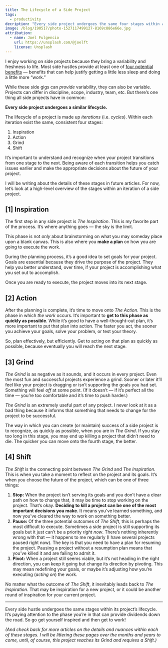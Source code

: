 ```yaml
---
title: The Lifecycle of a Side Project
tags:
  - productivity
decription: "Every side project undergoes the same four stages within an iteration of its lifecycle. Read a high-level overview of each stage before diving in deeper for more information."
image: /blog/190517/photo-1527117499127-8169c886e66e.jpg
attribution:
  - name: Joel Fulgencio
    url: https://unsplash.com/@joelft
    license: Unsplash
---
```


I enjoy working on side projects because they bring a variability and freshness to life. Most side hustles provide at least one of [four potential benefits](/blog/4-reasons-to-work-on-side-projects) — benefits that can help justify getting a little less sleep and doing a little more “work.”

While these side gigs can _provide_ variability, they can also _be_ variable. Projects can differ in discipline, scope, industry, team, etc. But there’s one thing all side projects have in common:

**Every side project undergoes a similar lifecycle.**

The lifecycle of a project is made up _iterations_ (i.e. _cycles_). Within each iteration exist the same, consistent four stages:

1. Inspiration
2. Action
3. Grind
4. Shift

It’s important to understand and recognize when your project transitions from one stage to the next. Being aware of each transition helps you catch issues earlier and make the appropriate decisions about the future of your project.

I will be writing about the details of these stages in future articles. For now, let’s look at a high-level overview of the stages within an iteration of a side project.

## [1] Inspiration

The first step in any side project is _The Inspiration_. This is my favorite part of the process. It’s where anything goes — the sky is the limit.

This phase is not _only_ about brainstorming on what you may someday place upon a blank canvas. This is also where you **make a plan** on how you are going to execute the work.

During the planning process, it’s a good idea to set goals for your project. Goals are essential because they drive the purpose of the project. They help you better understand, over time, if your project is accomplishing what you set out to accomplish.

Once you are ready to execute, the project moves into its next stage.

## [2] Action

After the planning is complete, it’s time to move onto _The Action_. This is the phase in which _the work_ occurs. It’s important to **get to this phase as quickly as possible**. While it’s good to have a well-thought-out plan, it’s more important to put that plan into action. The faster you act, the sooner you achieve your goals, solve your problem, or test your theory.

So, plan effectively, but efficiently. Get to acting on that plan as quickly as possible, because eventually you will reach the next stage.

## [3] Grind

_The Grind_ is as negative as it sounds, and it occurs in every project. Even the most fun and successful projects experience a grind. Sooner or later it’ll feel like your project is dragging or isn’t supporting the goals you had set. Something will feel _off_ at some point. (If it doesn’t — if it’s perfect all the time — you’re too comfortable and it’s time to push harder.)

_The Grind_ is an extremely useful part of any project. I never look at it as a bad thing because it informs that something that needs to change for the project to be successful.

The way in which you can create (or maintain) success of a side project is to recognize, as quickly as possible, when you are in _The Grind_. If you stay too long in this stage, you may end up killing a project that didn’t need to die. The quicker you can move onto the fourth stage, the better.

## [4] Shift

_The Shift_ is the connecting point between _The Grind_ and _The Inspiration_. This is when you take a moment to reflect on the project and its goals. It’s when you choose the future of the project, which can be one of three things:

1. **Stop:** When the project isn’t serving its goals and you don’t have a clear path on how to change that, it may be time to stop working on the project. That’s okay. **Deciding to kill a project can be one of the most important decisions you make**. It means you’ve learned something, and now you’ve cleared the way to work on something better.
2. **Pause:** Of the three potential outcomes of _The Shift_, this is perhaps the most difficult to execute. Sometimes a side project is still supporting its goals but it just can’t be a priority _right now_. There’s nothing inherently wrong with that — it happens to me regularly (I have several projects paused right now). The key is that you need to have a plan for resuming the project. Pausing a project without a resumption plan means that you’ve killed it and are failing to admit it.
3. **Pivot:** When a project still seems viable, but it’s not heading in the right direction, you can keep it going but change its direction by pivoting. This may mean redefining your goals, or maybe it’s adjusting how you’re executing (_acting on_) the work.

No matter what the outcome of _The Shift_, it inevitably leads back to _The Inspiration_. That may be inspiration for a new project, or it could be another round of inspiration for your current project.

---

Every side hustle undergoes the same stages within its project’s lifecycle. It’s paying attention to the phase you’re in that can provide dividends down the road. So go get yourself inspired and then get to work!

_(And check back for more articles on the details and nuances within each of these stages. I will be littering these pages over the months and years to come, until, of course, this project reaches its Grind and requires a Shift.)_
